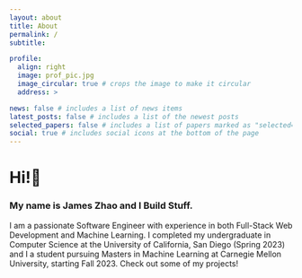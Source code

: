```yaml
---
layout: about
title: About
permalink: /
subtitle:

profile:
  align: right
  image: prof_pic.jpg
  image_circular: true # crops the image to make it circular
  address: >

news: false # includes a list of news items
latest_posts: false # includes a list of the newest posts
selected_papers: false # includes a list of papers marked as "selected={true}"
social: true # includes social icons at the bottom of the page
---
```


# Hi!👋

### My name is James Zhao and I Build Stuff.

I am a passionate Software Engineer with experience in both Full-Stack Web
Development and Machine Learning. I completed my undergraduate in Computer
Science at the University of California, San Diego (Spring 2023) and I a student
pursuing Masters in Machine Learning at Carnegie Mellon University, starting
Fall 2023. Check out some of my projects!
